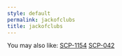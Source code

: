 ```yaml
---
style: default
permalink: jackofclubs
title: jackofclubs
---
```

You may also like:
[SCP-1154](http://scp-wiki.net/scp-1154)
[SCP-042](http://scp-wiki.net/scp-042)